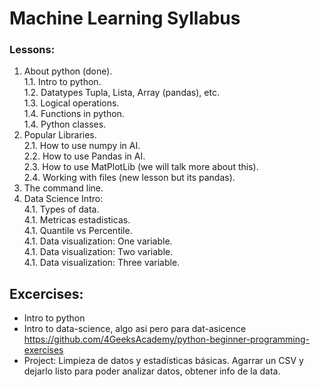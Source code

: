 # Machine Learning Syllabus

### Lessons:

1. About python (done).   
   1.1. Intro to python.  
   1.2. Datatypes Tupla, Lista, Array (pandas), etc.   
   1.3. Logical operations.  
   1.4. Functions in python.  
   1.4. Python classes.  
2. Popular Libraries.  
   2.1. How to use numpy in AI.  
   2.2. How to use Pandas in AI.  
   2.3. How to use MatPlotLib (we will talk more about this).  
   2.4. Working with files (new lesson but its pandas).  
3. The command line.  
4. Data Science Intro:  
   4.1. Types of data.  
   4.1. Metricas estadisticas.  
   4.1. Quantile vs Percentile.  
   4.1. Data visualization: One variable.  
   4.1. Data visualization: Two variable.  
   4.1. Data visualization: Three variable.  

## Excercises:

- Intro to python
- Intro to data-science, algo asi pero para dat-asicence https://github.com/4GeeksAcademy/python-beginner-programming-exercises
- Project: Limpieza de datos y estadísticas básicas. Agarrar un CSV y dejarlo listo para poder analizar datos, obtener info de la data.
